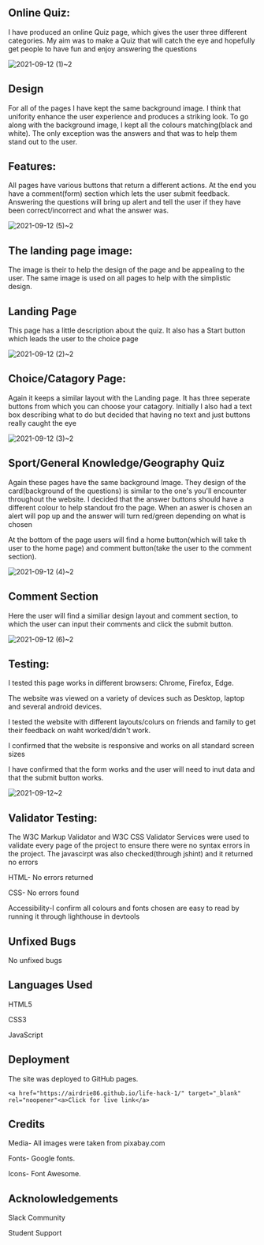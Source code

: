 <h2>Online Quiz:</h2>

<p>I have produced an online Quiz page, which gives the user three different categories.
My aim was to make a  Quiz that will catch the eye and hopefully get people to have fun and enjoy answering the questions<p>

![2021-09-12 (1)~2](https://user-images.githubusercontent.com/82090017/132983048-adbf1e6c-28b5-45c9-a183-7b028fa3b1df.png)
 
 
<h2>Design</h2>

<p>For all of the pages I have kept the same background image. I think that unifority enhance the user experience and produces a striking look. To go along with the background image, I kept all the colours matching(black and white). The only exception was the answers and that was to help them stand out to the user. <p>


<h2>Features:</h2>

<p>All pages have various buttons that return a different actions. At the end you have a comment(form) section which lets the user submit feedback. Answering the questions will bring up alert and tell the user if they have been correct/incorrect and what the answer was. <p>
 
 ![2021-09-12 (5)~2](https://user-images.githubusercontent.com/82090017/132983133-8a8673b6-f643-41d9-a1e5-3d66e2a81aa0.png)


<h2>The landing page image:</h2>

<p>The image is their to help the design of the page and be appealing to the user. The same image is used on all pages to help with the simplistic design.<p>

<h2>Landing Page</h2>
<p>This page has a little description about the quiz. It also has a Start button which leads the user to the choice page<p>


![2021-09-12 (2)~2](https://user-images.githubusercontent.com/82090017/132983069-e39a4161-948b-4e93-98d9-c7b28615de29.png)


<h2>Choice/Catagory Page:</h2>

<p>Again it keeps a similar layout with the Landing page. It has three seperate buttons from which you can choose your catagory. Initially I also had a text box describing what to do but decided that having no text and just buttons really caught the eye<p>

![2021-09-12 (3)~2](https://user-images.githubusercontent.com/82090017/132983089-388c923c-7679-4c22-9b68-35c25e880bdf.png)
 
<h2>Sport/General Knowledge/Geography Quiz</h2>

<p>Again these pages have the same background Image. They design of the card(background of the questions) is similar to the one's you'll encounter throughout the website. I decided that the answer buttons should have a different colour to help standout fro the page. When an aswer is chosen an alert will pop up and the answer will turn red/green depending on what is chosen<p>
<p>At the bottom of the page users will find a home button(which will take th user to the home page) and comment button(take the user to the comment section).  

![2021-09-12 (4)~2](https://user-images.githubusercontent.com/82090017/132983107-a5ef2f9b-2325-4ec4-bf17-03a05eb820fd.png)
 
 
 <h2>Comment Section</h2>
 <p>Here the user will find a similiar design layout and comment section, to which the user can input their comments and click the submit button. 
 
 ![2021-09-12 (6)~2](https://user-images.githubusercontent.com/82090017/132983146-13e56388-bcb1-41dc-a874-29933ff04d48.png)


<h2>Testing:</h2>

<p>I tested this page works in different browsers: Chrome, Firefox, Edge.<p>

<p>The website was viewed on a variety of devices such as Desktop, laptop and several android devices.<p>

<p>I tested the website with different layouts/colurs on friends and family to get their feedback on waht worked/didn't work.

<p>I confirmed that the website is responsive and works on all standard screen sizes<p>

<p>I have confirmed that the form works and the user will need to inut data and that the submit button works.<p>

 ![2021-09-12~2](https://user-images.githubusercontent.com/82090017/132983185-79bd8cd0-80b1-4bbf-a6ce-f9e0c72204b8.png)
 

 <h2>Validator Testing:</h2>
 <p>The W3C Markup Validator and W3C CSS Validator Services were used to validate every page of the project to ensure there were no syntax errors in the project. The javascirpt was also checked(through jshint) and it returned no errors<p>

 <p>HTML- No errors returned<p>
 <p>CSS- No errors found<p>
 <p>Accessibility-I confirm all colours and fonts chosen are easy to read by running it through lighthouse in devtools<p>
 
 <h2>Unfixed Bugs</h2>
 <p>No unfixed bugs<p>

  <h2>Languages Used</h2>

  <p>HTML5<p>
  <p>CSS3<P>
  <p>JavaScript<p>

 <h2>Deployment</h2>

 The site was deployed to GitHub pages.

    <a href="https://airdrie86.github.io/life-hack-1/" target="_blank" rel="noopener"<a>Click for live link</a>

 

 <h2>Credits</h2>

 <p>Media- All images were taken from pixabay.com<p> 

 <p>Fonts- Google fonts.<p> 

 <p>Icons- Font Awesome.<p>

    

 <h2>Acknolowledgements</h2>

   <p> Slack Community<p>

   <p> Student Support <p>

